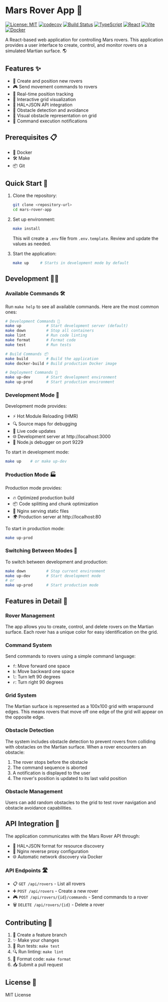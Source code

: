 # Mars Rover App 🚀

[![License: MIT](https://img.shields.io/badge/License-MIT-yellow.svg)](https://opensource.org/licenses/MIT)
[![codecov](https://codecov.io/gh/craigkilpatrick/mars-rover-app/branch/main/graph/badge.svg)](https://codecov.io/gh/craigkilpatrick/mars-rover-app)
[![Build Status](https://github.com/craigkilpatrick/mars-rover-app/workflows/CI/badge.svg)](https://github.com/craigkilpatrick/mars-rover-app/actions)
[![TypeScript](https://img.shields.io/badge/TypeScript-5.2-blue.svg)](https://www.typescriptlang.org/)
[![React](https://img.shields.io/badge/React-18.2-blue.svg)](https://reactjs.org/)
[![Vite](https://img.shields.io/badge/Vite-6.2-646CFF.svg)](https://vitejs.dev/)
[![Docker](https://img.shields.io/badge/Docker-24.0-2496ED.svg)](https://www.docker.com/)

A React-based web application for controlling Mars rovers. This application provides a user interface to create, control, and monitor rovers on a simulated Martian surface. 🌎

## Features ✨

- 🚗 Create and position new rovers
- 🎮 Send movement commands to rovers
- 📍 Real-time position tracking
- 🎯 Interactive grid visualization
- 🔄 HAL+JSON API integration
- 🚧 Obstacle detection and avoidance
- 🚫 Visual obstacle representation on grid
- 📢 Command execution notifications

## Prerequisites 📋

- 🐳 Docker
- 🛠️ Make
- 📦 Git

## Quick Start 🚀

1. Clone the repository:

   ```bash
   git clone <repository-url>
   cd mars-rover-app
   ```

2. Set up environment:

   ```bash
   make install
   ```

   This will create a `.env` file from `.env.template`. Review and update the values as needed.

3. Start the application:
   ```bash
   make up     # Starts in development mode by default
   ```

## Development 👩‍💻

### Available Commands 🛠️

Run `make help` to see all available commands. Here are the most common ones:

```bash
# Development Commands 🔧
make up           # Start development server (default)
make down         # Stop all containers
make lint         # Run code linting
make format       # Format code
make test         # Run tests

# Build Commands 📦
make build        # Build the application
make docker-build # Build production Docker image

# Deployment Commands 🚀
make up-dev       # Start development environment
make up-prod      # Start production environment
```

### Development Mode 🔧

Development mode provides:

- ⚡ Hot Module Reloading (HMR)
- 🔍 Source maps for debugging
- 📝 Live code updates
- 🌐 Development server at http://localhost:3000
- 🐛 Node.js debugger on port 9229

To start in development mode:

```bash
make up    # or make up-dev
```

### Production Mode 🏭

Production mode provides:

- 🔥 Optimized production build
- 📦 Code splitting and chunk optimization
- 🚀 Nginx serving static files
- 🌍 Production server at http://localhost:80

To start in production mode:

```bash
make up-prod
```

### Switching Between Modes 🔄

To switch between development and production:

```bash
make down         # Stop current environment
make up-dev       # Start development mode
# or
make up-prod      # Start production mode
```

## Features in Detail 📝

### Rover Management

The app allows you to create, control, and delete rovers on the Martian surface. Each rover has a unique color for easy identification on the grid.

### Command System

Send commands to rovers using a simple command language:

- `f`: Move forward one space
- `b`: Move backward one space
- `l`: Turn left 90 degrees
- `r`: Turn right 90 degrees

### Grid System

The Martian surface is represented as a 100x100 grid with wraparound edges. This means rovers that move off one edge of the grid will appear on the opposite edge.

### Obstacle Detection

The system includes obstacle detection to prevent rovers from colliding with obstacles on the Martian surface. When a rover encounters an obstacle:

1. The rover stops before the obstacle
2. The command sequence is aborted
3. A notification is displayed to the user
4. The rover's position is updated to its last valid position

### Obstacle Management

Users can add random obstacles to the grid to test rover navigation and obstacle avoidance capabilities.

## API Integration 🔌

The application communicates with the Mars Rover API through:

- 📡 HAL+JSON format for resource discovery
- 🔄 Nginx reverse proxy configuration
- 🌐 Automatic network discovery via Docker

### API Endpoints 🛣️

- 📋 `GET /api/rovers` - List all rovers
- ➕ `POST /api/rovers` - Create a new rover
- 🎮 `POST /api/rovers/{id}/commands` - Send commands to a rover
- 🗑️ `DELETE /api/rovers/{id}` - Delete a rover

## Contributing 🤝

1. 🌿 Create a feature branch
2. ✨ Make your changes
3. 🧪 Run tests: `make test`
4. 🔍 Run linting: `make lint`
5. 💅 Format code: `make format`
6. 📤 Submit a pull request

## License 📄

MIT License
